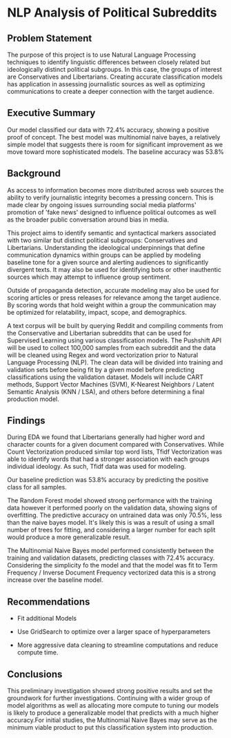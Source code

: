 # NLP Analysis of Political Subreddits

## Problem Statement
The purpose of this project is to use Natural Language Processing techniques to identify linguistic differences between closely related but ideologically distinct political subgroups. In this case, the groups of interest are Conservatives and Libertarians. Creating accurate classification models has application in assessing journalistic sources as well as optimizing communications to create a deeper connection with the target audience.

## Executive Summary
Our model classified our data with 72.4% accuracy, showing a positive proof of concept. The best model was multinomial naive bayes, a relatively simple model that suggests there is room for significant improvement as we move toward more sophisticated models. The baseline accuracy was 53.8%

## Background
As access to information becomes more distributed across web sources the ability to verify journalistic integrity becomes a pressing concern. This is made clear by ongoing issues surrounding social media platforms' promotion of 'fake news' designed to influence political outcomes as well as the broader public conversation around bias in media.

This project aims to identify semantic and syntactical markers associated with two similar but distinct political subgroups: Conservatives and Libertarians. Understanding the ideological underpinnings that define communication dynamics within groups can be applied by modeling baseline tone for a given source and alerting audiences to significantly divergent texts. It may also be used for identifying bots or other inauthentic sources which may attempt to influence group sentiment.

Outside of propaganda detection, accurate modeling may also be used for scoring articles or press releases for relevance among the target audience. By scoring words that hold weight within a group the communication may be optimized for relatability, impact, scope, and demographics.

A text corpus will be built by querying Reddit and compiling comments from the Conservative and Libertarian subreddits that can be used for Supervised Learning using various classification models. The Pushshift API will be used to collect 100,000 samples from each subreddit and the data will be cleaned using Regex and word vectorization prior to Natural Language Processing (NLP). The clean data will be divided into training and validation sets before being fit by a given model before predicting classifications using the validation dataset. Models will include CART methods, Support Vector Machines (SVM), K-Nearest Neighbors / Latent Semantic Analysis (KNN / LSA), and others before determining a final production model.

## Findings
During EDA we found that Libertarians generally had higher word and character counts for a given document compared with Conservatives. While Count Vectorization produced similar top word lists, Tfidf Vectorization was able to identify words that had a stronger association with each groups individual ideology. As such, Tfidf data was used for modeling.

Our baseline prediction was 53.8% accuracy by predicting the positive class for all samples.

The Random Forest model showed strong performance with the training data however it performed poorly on the validation data, showing signs of overfitting. The predictive accuracy on untrained data was only 70.5%, less than the naive bayes model. It's likely this is was a result of using a small number of trees for fitting, and considering a larger number for each split would produce a more generalizable result.

The Multinomial Naive Bayes model performed consistently between the training and validation datasets, predicting classes with 72.4% accuracy. Considering the simplicity fo the model and that the model was fit to Term Frequency / Inverse Document Frequency vectorized data this is a strong increase over the baseline model.

## Recommendations
- Fit additional Models

- Use GridSearch to optimize over a larger space of hyperparameters

- More aggressive data cleaning to streamline computations and reduce compute time.

## Conclusions
This preliminary investigation showed strong positive results and set the groundwork for further investigations. Continuing with a wider group of model algorithms as well as allocating more compute to tuning our models is likely to produce a generalizable model that predicts with a much higher accuracy.For initial studies, the Multinomial Naive Bayes may serve as the minimum viable product to put this classification system into production.
